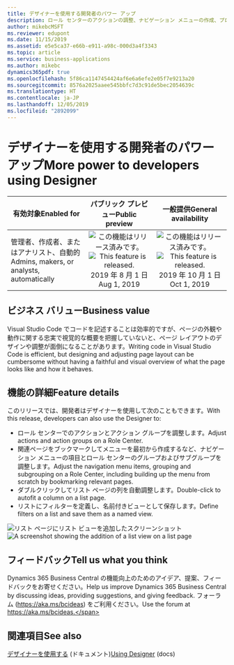```yaml
---
title: デザイナーを使用する開発者のパワー アップ
description: ロール センターのアクションの調整、ナビゲーション メニューの作成、プロファイルのカスタマイズにより、デザイナーの機能を強化します。
author: mikebcMSFT
ms.reviewer: edupont
ms.date: 11/15/2019
ms.assetid: e5e5ca37-e66b-e911-a98c-000d3a4f3343
ms.topic: article
ms.service: business-applications
ms.author: mikebc
dynamics365pdf: true
ms.openlocfilehash: 5f86ca1147454424af6e6a6efe2e05f7e9213a20
ms.sourcegitcommit: 8576a2025aaee545bbfc7d3c91de5bec2054639c
ms.translationtype: HT
ms.contentlocale: ja-JP
ms.lasthandoff: 12/05/2019
ms.locfileid: "2892099"
---
```

# <a name="more-power-to-developers-using-designer"></a><span data-ttu-id="27895-103">デザイナーを使用する開発者のパワー アップ</span><span class="sxs-lookup"><span data-stu-id="27895-103">More power to developers using Designer</span></span>


| <span data-ttu-id="27895-104">有効対象</span><span class="sxs-lookup"><span data-stu-id="27895-104">Enabled for</span></span>    |  <span data-ttu-id="27895-105">パブリック プレビュー</span><span class="sxs-lookup"><span data-stu-id="27895-105">Public preview</span></span> | <span data-ttu-id="27895-106">一般提供</span><span class="sxs-lookup"><span data-stu-id="27895-106">General availability</span></span> | 
| ---------- | :----------: |:----------: |
|<span data-ttu-id="27895-107">管理者、作成者、またはアナリスト、自動的</span><span class="sxs-lookup"><span data-stu-id="27895-107">Admins, makers, or analysts, automatically</span></span>|<span data-ttu-id="27895-108">![この機能はリリース済みです。](/dynamics365-release-plan/media/green-checkmark.png "この機能はリリース済みです。")</span><span class="sxs-lookup"><span data-stu-id="27895-108">![This feature is released.](/dynamics365-release-plan/media/green-checkmark.png "This feature is released.")</span></span> <span data-ttu-id="27895-109">2019 年 8 月 1 日</span><span class="sxs-lookup"><span data-stu-id="27895-109">Aug 1, 2019</span></span>| <span data-ttu-id="27895-110">![この機能はリリース済みです。](/dynamics365-release-plan/media/green-checkmark.png "この機能はリリース済みです。")</span><span class="sxs-lookup"><span data-stu-id="27895-110">![This feature is released.](/dynamics365-release-plan/media/green-checkmark.png "This feature is released.")</span></span> <span data-ttu-id="27895-111">2019 年 10 月 1 日</span><span class="sxs-lookup"><span data-stu-id="27895-111">Oct 1, 2019</span></span>|


## <a name="business-value"></a><span data-ttu-id="27895-112">ビジネス バリュー</span><span class="sxs-lookup"><span data-stu-id="27895-112">Business value</span></span>
<!-- bv start -->
<span data-ttu-id="27895-113">Visual Studio Code でコードを記述することは効率的ですが、ページの外観や動作に関する忠実で視覚的な概要を把握していないと、ページ レイアウトのデザインや調整が面倒になることがあります。</span><span class="sxs-lookup"><span data-stu-id="27895-113">Writing code in Visual Studio Code is efficient, but designing and adjusting page layout can be cumbersome without having a faithful and visual overview of what the page looks like and how it behaves.</span></span>
<!-- bv end -->



## <a name="feature-details"></a><span data-ttu-id="27895-114">機能の詳細</span><span class="sxs-lookup"><span data-stu-id="27895-114">Feature details</span></span>
<!--feature detail start -->
<span data-ttu-id="27895-115">このリリースでは、開発者はデザイナーを使用して次のこともできます。</span><span class="sxs-lookup"><span data-stu-id="27895-115">With this release, developers can also use the Designer to:</span></span>

- <span data-ttu-id="27895-116">ロール センターでのアクションとアクション グループを調整します。</span><span class="sxs-lookup"><span data-stu-id="27895-116">Adjust actions and action groups on a Role Center.</span></span>
- <span data-ttu-id="27895-117">関連ページをブックマークしてメニューを最初から作成するなど、ナビゲーション メニューの項目とロール センターのグループおよびサブグループを調整します。</span><span class="sxs-lookup"><span data-stu-id="27895-117">Adjust the navigation menu items, grouping and subgrouping on a Role Center, including building up the menu from scratch by bookmarking relevant pages.</span></span>
- <span data-ttu-id="27895-118">ダブルクリックしてリスト ページの列を自動調整します。</span><span class="sxs-lookup"><span data-stu-id="27895-118">Double-click to autofit a column on a list page.</span></span>
- <span data-ttu-id="27895-119">リストにフィルターを定義し、名前付きビューとして保存します。</span><span class="sxs-lookup"><span data-stu-id="27895-119">Define filters on a list and save them as a named view.</span></span>
 
<span data-ttu-id="27895-120">![リスト ページにリスト ビューを追加したスクリーンショット](media/designer-3000x2000.png "リスト ページにリスト ビューを追加したスクリーンショット")</span><span class="sxs-lookup"><span data-stu-id="27895-120">![A screenshot showing the addition of a list view on a list page](media/designer-3000x2000.png "A screenshot showing the addition of a list view on a list page")</span></span>
<!--feature detail end -->






## <a name="tell-us-what-you-think"></a><span data-ttu-id="27895-121">フィードバック</span><span class="sxs-lookup"><span data-stu-id="27895-121">Tell us what you think</span></span>
<span data-ttu-id="27895-122">Dynamics 365 Business Central の機能向上のためのアイデア、提案、フィードバックをお寄せください。</span><span class="sxs-lookup"><span data-stu-id="27895-122">Help us improve Dynamics 365 Business Central by discussing ideas, providing suggestions, and giving feedback.</span></span> <span data-ttu-id="27895-123">フォーラム (https://aka.ms/bcideas) をご利用ください。</span><span class="sxs-lookup"><span data-stu-id="27895-123">Use the forum at https://aka.ms/bcideas.</span></span>




## <a name="see-also"></a><span data-ttu-id="27895-124">関連項目</span><span class="sxs-lookup"><span data-stu-id="27895-124">See also</span></span>

<span data-ttu-id="27895-125">[デザイナーを使用する](https://docs.microsoft.com/dynamics365/business-central/dev-itpro/developer/devenv-inclient-designer) (ドキュメント)</span><span class="sxs-lookup"><span data-stu-id="27895-125">[Using Designer](https://docs.microsoft.com/dynamics365/business-central/dev-itpro/developer/devenv-inclient-designer) (docs)</span></span>
